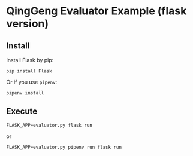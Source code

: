 # QingGeng Evaluator Example (flask version)

## Install

Install Flask by pip:

```
pip install Flask
```

Or if you use `pipenv`:

```
pipenv install
```

## Execute

```
FLASK_APP=evaluator.py flask run
```

or

```
FLASK_APP=evaluator.py pipenv run flask run
```
